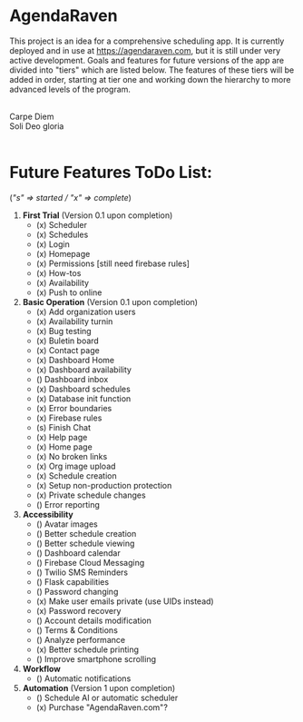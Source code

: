 # AgendaRaven

This project is an idea for a comprehensive scheduling app. 
It is currently deployed and in use at https://agendaraven.com, 
but it is still under very active development. 
Goals and features for future versions of the
app are divided into "tiers" which are listed below. The features of 
these tiers will be added in order, starting at tier one and
working down the hierarchy to more advanced levels of the
program. 

<br>
Carpe Diem
<br>
Soli Deo gloria
<br>
<br>

# Future Features ToDo List: 

(*"s" => started / "x" => complete*)
1. **First Trial** (Version 0.1 upon completion)
    - (x) Scheduler
    - (x) Schedules
    - (x) Login
    - (x) Homepage
    - (x) Permissions [still need firebase rules]
    - (x) How-tos
    - (x) Availability
    - (x) Push to online
2. **Basic Operation** (Version 0.1 upon completion)
    - (x) Add organization users
    - (x) Availability turnin
    - (x) Bug testing
    - (x) Buletin board
    - (x) Contact page
    - (x) Dashboard Home
    - (x) Dashboard availability
    - () Dashboard inbox
    - (x) Dashboard schedules
    - (x) Database init function
    - (x) Error boundaries
    - (x) Firebase rules
    - (s) Finish Chat
    - (x) Help page
    - (x) Home page
    - (x) No broken links
    - (x) Org image upload
    - (x) Schedule creation
    - (x) Setup non-production protection
    - (x) Private schedule changes
    - () Error reporting
3. **Accessibility**
    - () Avatar images
    - () Better schedule creation
    - () Better schedule viewing
    - () Dashboard calendar
    - () Firebase Cloud Messaging
    - () Twilio SMS Reminders
    - () Flask capabilities
    - () Password changing
    - (x) Make user emails private (use UIDs instead)
    - (x) Password recovery
    - () Account details modification
    - () Terms & Conditions
    - () Analyze performance
    - (x) Better schedule printing
    - () Improve smartphone scrolling
4. **Workflow** 
    - () Automatic notifications
5. **Automation** (Version 1 upon completion)
    - () Schedule AI or automatic scheduler
    - (x) Purchase "AgendaRaven.com"?